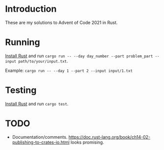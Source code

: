 # Introduction

These are my solutions to Advent of Code 2021 in Rust.

# Running

[Install Rust](https://www.rust-lang.org/tools/install) and run `cargo run -- --day day_number --part problem_part --input path/to/your/input.txt`.

Example: `cargo run -- --day 1 --part 2 --input input/1.txt`

# Testing

[Install Rust](https://www.rust-lang.org/tools/install) and run `cargo test`.

# TODO

- Documentation/comments. <https://doc.rust-lang.org/book/ch14-02-publishing-to-crates-io.html> looks promising.
